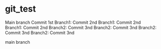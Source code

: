 # git_test
Main branch 
Commit 1st
Branch1: Commit 2nd
Branch1: Commit 2nd
Branch1: Commit 2nd
Branch2: Commit 3nd
Branch2: Commit 3nd
Branch2: Commit 3nd
Branch2: Commit 3nd

main branch